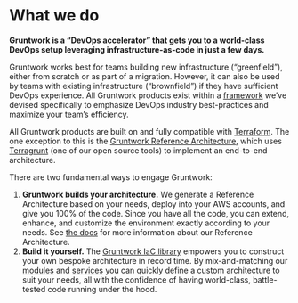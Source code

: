 # What we do

**Gruntwork is a “DevOps accelerator” that gets you to a world-class DevOps setup leveraging infrastructure-as-code in just a few days.**

Gruntwork works best for teams building new infrastructure (“greenfield”), either from scratch or as part of a migration. However, it can also be used by teams with existing infrastructure (“brownfield”) if they have sufficient DevOps experience. All Gruntwork products exist within a [framework](/guides/production-framework) we’ve devised specifically to emphasize DevOps industry best-practices and maximize your team’s efficiency.

All Gruntwork products are built on and fully compatible with [Terraform](https://terraform.io). The one exception to this is the [Gruntwork Reference Architecture](/refarch/whats-this/what-is-a-reference-architecture), which uses [Terragrunt](https://terragrunt.gruntwork.io/) (one of our open source tools) to implement an end-to-end architecture.

There are two fundamental ways to engage Gruntwork:

1. **Gruntwork builds your architecture.** We generate a Reference Architecture based on your needs, deploy into your AWS accounts, and give you 100% of the code. Since you have all the code, you can extend, enhance, and customize the environment exactly according to your needs. See [the docs](/refarch/whats-this/what-is-a-reference-architecture) for more information about our Reference Architecture.
2. **Build it yourself.** The [Gruntwork IaC library](/iac/overview/) empowers you to construct your own bespoke architecture in record time. By mix-and-matching our [modules](/iac/overview/modules) and [services](/iac/overview/services) you can quickly define a custom architecture to suit your needs, all with the confidence of having world-class, battle-tested code running under the hood.
